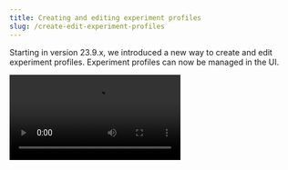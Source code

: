 ```yaml
---
title: Creating and editing experiment profiles
slug: /create-edit-experiment-profiles
---
```



Starting in version 23.9.x, we introduced a new way to create and edit experiment profiles. Experiment profiles can now be managed in the UI.



<div class="responsive-video">
    <video controls>
        <source src="/vid/ExperimentProfiles.mp4" type="video/mp4" />
        Your browser does not support the video tag.
    </video>
</div>
